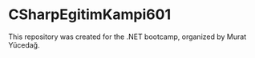 # CSharpEgitimKampi601
This repository was created for the .NET bootcamp, organized by Murat Yücedağ.
